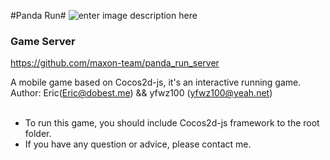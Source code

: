 #Panda Run#
![enter image description here](https://raw.githubusercontent.com/ele828/panda-run/master/panda_run.jpeg)

### Game Server
https://github.com/maxon-team/panda_run_server

A mobile game based on Cocos2d-js, it's an interactive running game.<br>
Author: Eric(Eric@dobest.me) && yfwz100 (yfwz100@yeah.net)
<br>
<br>
* To run this game, you should include Cocos2d-js framework to the root folder.
* If you have any question or advice, please contact me.
